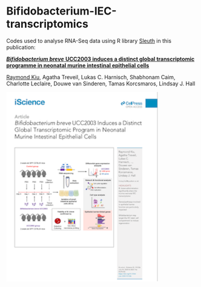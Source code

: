 # Bifidobacterium-IEC-transcriptomics
Codes used to analyse RNA-Seq data using R library [Sleuth](https://github.com/pachterlab/sleuth) in this publication:

[***Bifidobacterium breve*** **UCC2003 induces a distinct global transcriptomic programme in neonatal murine intestinal epithelial cells**](https://doi.org/10.1016/j.isci.2020.101336)

[Raymond Kiu](https://scholar.google.co.uk/citations?user=42nSRqwAAAAJ&hl=en), Agatha Treveil, Lukas C. Harnisch, Shabhonam Caim, Charlotte Leclaire, Douwe van Sinderen, Tamas Korcsmaros,  Lindsay J. Hall

<img src="https://github.com/raymondkiu/Bifidobacterium-IEC-transcriptomics/blob/master/paper1.png" width="400">
